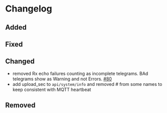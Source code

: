 # Changelog

## Added

## Fixed

## Changed

- removed Rx echo failures counting as incomplete telegrams. BAd telegrams show as Warning and not Errors. [#80](https://github.com/emsesp/EMS-ESP32/issues/80)
- add upload_sec to `api/system/info` and removed # from some names to keep consistent with MQTT heartbeat

## Removed
